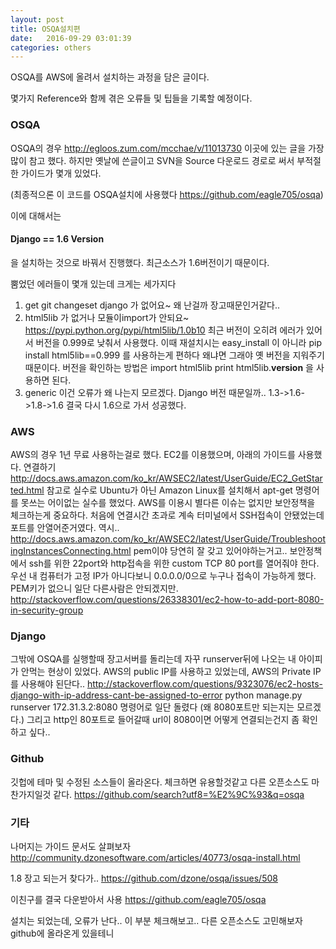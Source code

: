```yaml
---
layout: post
title: OSQA설치편
date:   2016-09-29 03:01:39
categories: others
---
```

OSQA를 AWS에 올려서 설치하는 과정을 담은 글이다.

몇가지 Reference와 함께 겪은 오류들 및 팁들을 기록할 예정이다.

### OSQA

OSQA의 경우 http://egloos.zum.com/mcchae/v/11013730
이곳에 있는 글을 가장 많이 참고 했다.
하지만 옛날에 쓴글이고 SVN을 Source 다운로드 경로로 써서 부적절한 가이드가 몇개 있었다.

(최종적으론 이 코드를 OSQA설치에 사용했다
  https://github.com/eagle705/osqa)

이에 대해서는
#### Django == 1.6 Version
을 설치하는 것으로 바꿔서 진행했다. 최근소스가 1.6버전이기 때문이다.

뿜었던 에러들이 몇개 있는데 크게는 세가지다
1. get git changeset django
가 없어요~ 왜 난걸까 장고때문인거같다..
2. html5lib
가 없거나 모듈이import가 안되요~
https://pypi.python.org/pypi/html5lib/1.0b10
최근 버전이 오히려 에러가 있어서 버전을 0.999로 낮춰서 사용했다. 이때 재설치시는 easy_install 이 아니라 pip install html5lib==0.999 를 사용하는게 편하다 왜냐면 그래야 옛 버전을 지워주기 때문이다. 버전을 확인하는 방법은
import html5lib
print html5lib.__version__
을 사용하면 된다.
3. generic
이건 오류가 왜 나는지 모르겠다. Django 버전 때문일까..
1.3->1.6->1.8->1.6 결국 다시 1.6으로 가서 성공했다.

### AWS
AWS의 경우 1년 무료 사용하는걸로 했다.
EC2를 이용했으며, 아래의 가이드를 사용했다.
연결하기
http://docs.aws.amazon.com/ko_kr/AWSEC2/latest/UserGuide/EC2_GetStarted.html
참고로 실수로 Ubuntu가 아닌 Amazon Linux를 설치해서 apt-get 명령어를 못쓰는 어이없는 실수를 했었다.
AWS를 이용시 별다른 이슈는 없지만 보안정책을 체크하는게 중요하다. 처음에 연결시간 초과로 계속 터미널에서 SSH접속이 안됐었는데 포트를 안열어준거였다. 역시..
http://docs.aws.amazon.com/ko_kr/AWSEC2/latest/UserGuide/TroubleshootingInstancesConnecting.html
pem이야 당연히 잘 갖고 있어야하는거고.. 보안정책에서 ssh를 위한 22port와 http접속을 위한 custom TCP 80 port를 열어줘야 한다. 우선 내 컴퓨터가 고정 IP가 아니다보니 0.0.0.0/0으로 누구나 접속이 가능하게 했다. PEM키가 없으니 일단 다른사람은 안되겠지만.
http://stackoverflow.com/questions/26338301/ec2-how-to-add-port-8080-in-security-group


### Django
그밖에 OSQA를 실행할때 장고서버를 돌리는데 자꾸 runserver뒤에 나오는 내 아이피가 안먹는 현상이 있었다. AWS의 public IP를 사용하고 있었는데, AWS의 Private IP를 사용해야 된단다..
http://stackoverflow.com/questions/9323076/ec2-hosts-django-with-ip-address-cant-be-assigned-to-error
python manage.py runserver 172.31.3.2:8080
명령어로 일단 돌렸다 (왜 8080포트만 되는지는 모르겠다.)
그리고 http인 80포트로 들어갈때 url이 8080이면 어떻게 연결되는건지 좀 확인하고 싶다..


### Github
깃헙에 테마 및 수정된 소스들이 올라온다. 체크하면 유용할것같고 다른 오픈소스도 마찬가지일것 같다.
https://github.com/search?utf8=%E2%9C%93&q=osqa

### 기타
나머지는 가이드 문서도 살펴보자
http://community.dzonesoftware.com/articles/40773/osqa-install.html

1.8 장고 되는거 찾다가..
https://github.com/dzone/osqa/issues/508

이친구를 결국 다운받아서 사용
https://github.com/eagle705/osqa

설치는 되었는데, 오류가 난다.. 이 부분 체크해보고..
다른 오픈소스도 고민해보자 github에 올라온게 있을테니
